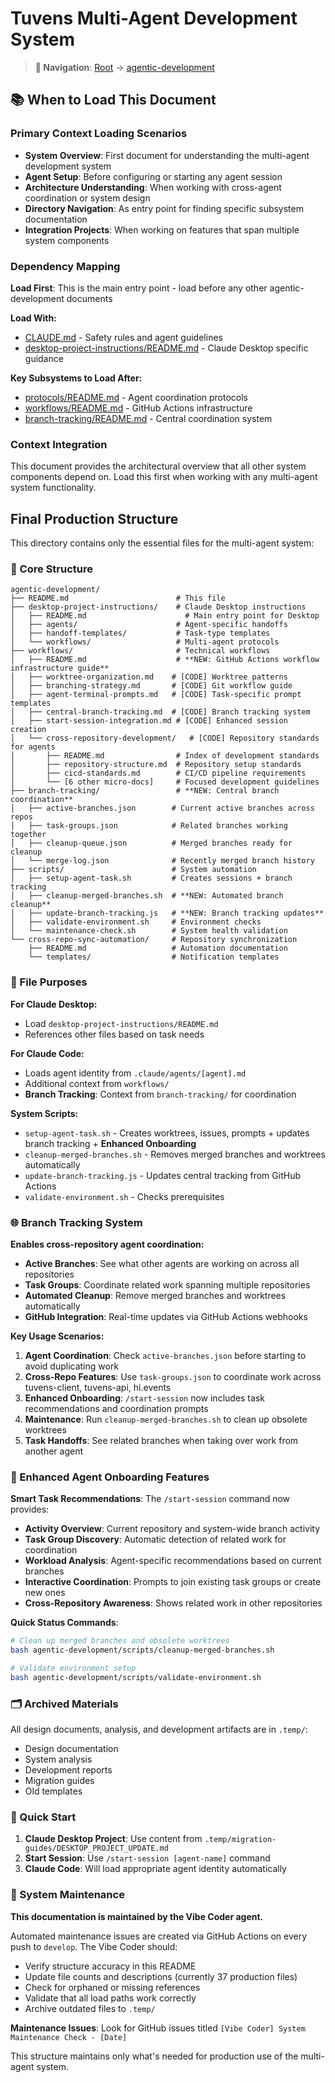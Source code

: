 # Tuvens Multi-Agent Development System

> **📍 Navigation**: [Root](../README.md) → [agentic-development](./README.md)

## 📚 When to Load This Document

### Primary Context Loading Scenarios
- **System Overview**: First document for understanding the multi-agent development system
- **Agent Setup**: Before configuring or starting any agent session
- **Architecture Understanding**: When working with cross-agent coordination or system design
- **Directory Navigation**: As entry point for finding specific subsystem documentation
- **Integration Projects**: When working on features that span multiple system components

### Dependency Mapping
**Load First**: This is the main entry point - load before any other agentic-development documents

**Load With:**
- [CLAUDE.md](../CLAUDE.md) - Safety rules and agent guidelines
- [desktop-project-instructions/README.md](./desktop-project-instructions/README.md) - Claude Desktop specific guidance

**Key Subsystems to Load After:**
- [protocols/README.md](./protocols/README.md) - Agent coordination protocols
- [workflows/README.md](./workflows/README.md) - GitHub Actions infrastructure
- [branch-tracking/README.md](./branch-tracking/README.md) - Central coordination system

### Context Integration
This document provides the architectural overview that all other system components depend on. Load this first when working with any multi-agent system functionality.

## Final Production Structure

This directory contains only the essential files for the multi-agent system:

### 📁 Core Structure

```
agentic-development/
├── README.md                        # This file
├── desktop-project-instructions/    # Claude Desktop instructions
│   ├── README.md                      # Main entry point for Desktop
│   ├── agents/                      # Agent-specific handoffs
│   ├── handoff-templates/           # Task-type templates
│   └── workflows/                   # Multi-agent protocols
├── workflows/                       # Technical workflows
│   ├── README.md                    # **NEW: GitHub Actions workflow infrastructure guide**
│   ├── worktree-organization.md    # [CODE] Worktree patterns
│   ├── branching-strategy.md       # [CODE] Git workflow guide
│   ├── agent-terminal-prompts.md   # [CODE] Task-specific prompt templates
│   ├── central-branch-tracking.md  # [CODE] Branch tracking system
│   ├── start-session-integration.md # [CODE] Enhanced session creation
│   └── cross-repository-development/   # [CODE] Repository standards for agents
│       ├── README.md                # Index of development standards
│       ├── repository-structure.md  # Repository setup standards
│       ├── cicd-standards.md        # CI/CD pipeline requirements
│       └── [6 other micro-docs]     # Focused development guidelines
├── branch-tracking/                 # **NEW: Central branch coordination**
│   ├── active-branches.json        # Current active branches across repos
│   ├── task-groups.json            # Related branches working together
│   ├── cleanup-queue.json          # Merged branches ready for cleanup
│   └── merge-log.json              # Recently merged branch history
├── scripts/                        # System automation
│   ├── setup-agent-task.sh         # Creates sessions + branch tracking
│   ├── cleanup-merged-branches.sh  # **NEW: Automated branch cleanup**
│   ├── update-branch-tracking.js   # **NEW: Branch tracking updates**
│   ├── validate-environment.sh     # Environment checks
│   └── maintenance-check.sh        # System health validation
└── cross-repo-sync-automation/     # Repository synchronization
    ├── README.md                   # Automation documentation
    └── templates/                  # Notification templates
```

### 🎯 File Purposes

**For Claude Desktop:**
- Load `desktop-project-instructions/README.md`
- References other files based on task needs

**For Claude Code:**
- Loads agent identity from `.claude/agents/[agent].md`
- Additional context from `workflows/`
- **Branch Tracking**: Context from `branch-tracking/` for coordination

**System Scripts:**
- `setup-agent-task.sh` - Creates worktrees, issues, prompts + updates branch tracking + **Enhanced Onboarding**
- `cleanup-merged-branches.sh` - Removes merged branches and worktrees automatically  
- `update-branch-tracking.js` - Updates central tracking from GitHub Actions
- `validate-environment.sh` - Checks prerequisites

### 🌐 Branch Tracking System

**Enables cross-repository agent coordination:**
- **Active Branches**: See what other agents are working on across all repositories
- **Task Groups**: Coordinate related work spanning multiple repositories  
- **Automated Cleanup**: Remove merged branches and worktrees automatically
- **GitHub Integration**: Real-time updates via GitHub Actions webhooks

**Key Usage Scenarios:**
1. **Agent Coordination**: Check `active-branches.json` before starting to avoid duplicating work
2. **Cross-Repo Features**: Use `task-groups.json` to coordinate work across tuvens-client, tuvens-api, hi.events
3. **Enhanced Onboarding**: `/start-session` now includes task recommendations and coordination prompts
4. **Maintenance**: Run `cleanup-merged-branches.sh` to clean up obsolete worktrees
5. **Task Handoffs**: See related branches when taking over work from another agent

### 🚀 Enhanced Agent Onboarding Features

**Smart Task Recommendations**: The `/start-session` command now provides:
- **Activity Overview**: Current repository and system-wide branch activity
- **Task Group Discovery**: Automatic detection of related work for coordination
- **Workload Analysis**: Agent-specific recommendations based on current branches  
- **Interactive Coordination**: Prompts to join existing task groups or create new ones
- **Cross-Repository Awareness**: Shows related work in other repositories

**Quick Status Commands**:
```bash
# Clean up merged branches and obsolete worktrees
bash agentic-development/scripts/cleanup-merged-branches.sh

# Validate environment setup
bash agentic-development/scripts/validate-environment.sh
```

### 🗂️ Archived Materials

All design documents, analysis, and development artifacts are in `.temp/`:
- Design documentation
- System analysis  
- Development reports
- Migration guides
- Old templates

### 🚀 Quick Start

1. **Claude Desktop Project**: Use content from `.temp/migration-guides/DESKTOP_PROJECT_UPDATE.md`
2. **Start Session**: Use `/start-session [agent-name]` command
3. **Claude Code**: Will load appropriate agent identity automatically

### 🔧 System Maintenance

**This documentation is maintained by the Vibe Coder agent.**

Automated maintenance issues are created via GitHub Actions on every push to `develop`. The Vibe Coder should:
- Verify structure accuracy in this README
- Update file counts and descriptions (currently 37 production files) 
- Check for orphaned or missing references
- Validate that all load paths work correctly
- Archive outdated files to `.temp/`

**Maintenance Issues**: Look for GitHub issues titled `[Vibe Coder] System Maintenance Check - [Date]`

This structure maintains only what's needed for production use of the multi-agent system.